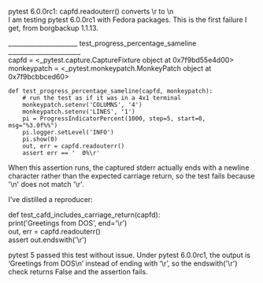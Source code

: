 pytest 6.0.0rc1: capfd.readouterr() converts \r to \n  
I am testing pytest 6.0.0rc1 with Fedora packages. This is the first failure I get, from borgbackup 1.1.13.  

______________________ test_progress_percentage_sameline _______________________  
capfd = <_pytest.capture.CaptureFixture object at 0x7f9bd55e4d00>  
monkeypatch = <_pytest.monkeypatch.MonkeyPatch object at 0x7f9bcbbced60>  

    def test_progress_percentage_sameline(capfd, monkeypatch):  
        # run the test as if it was in a 4x1 terminal  
        monkeypatch.setenv('COLUMNS', '4')  
        monkeypatch.setenv('LINES', '1')  
        pi = ProgressIndicatorPercent(1000, step=5, start=0, msg="%3.0f%%")  
        pi.logger.setLevel('INFO')  
        pi.show(0)  
        out, err = capfd.readouterr()  
        assert err == '  0%\r'  

When this assertion runs, the captured stderr actually ends with a newline character rather than the expected carriage return, so the test fails because '\n' does not match '\r'.  

I’ve distilled a reproducer:  

def test_cafd_includes_carriage_return(capfd):  
    print('Greetings from DOS', end='\r')  
    out, err = capfd.readouterr()  
    assert out.endswith('\r')  

pytest 5 passed this test without issue. Under pytest 6.0.0rc1, the output is ‘Greetings from DOS\n’ instead of ending with ‘\r’, so the endswith('\r') check returns False and the assertion fails.